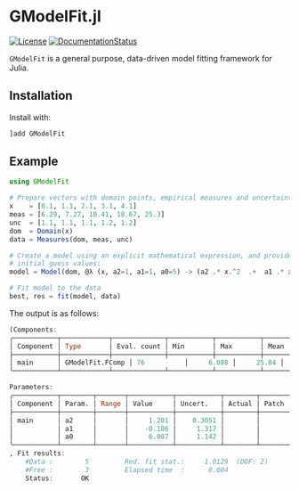 # GModelFit.jl

[![License](http://img.shields.io/badge/license-MIT-brightgreen.svg?style=flat)](LICENSE.md)
[![DocumentationStatus](https://img.shields.io/badge/docs-stable-blue.svg?style=flat)](https://gcalderone.github.io/GModelFit.jl/)

`GModelFit` is a general purpose, data-driven model fitting framework for Julia.

## Installation

Install with:
```julia
]add GModelFit
```

## Example

```julia
using GModelFit

# Prepare vectors with domain points, empirical measures and uncertainties
x    = [0.1, 1.1, 2.1, 3.1, 4.1]
meas = [6.29, 7.27, 10.41, 18.67, 25.3]
unc  = [1.1, 1.1, 1.1, 1.2, 1.2]
dom  = Domain(x)
data = Measures(dom, meas, unc)

# Create a model using an explicit mathematical expression, and provide the
# initial guess values:
model = Model(dom, @λ (x, a2=1, a1=1, a0=5) -> (a2 .* x.^2  .+  a1 .* x  .+  a0))

# Fit model to the data
best, res = fit(model, data)
```

The output is as follows:
```julia
(Components:
╭───────────┬────────────┬─────────────┬───────────┬───────────┬───────────┬─────────╮
│ Component │ Type       │ Eval. count │ Min       │ Max       │ Mean      │ NaN/Inf │
├───────────┼────────────┼─────────────┼───────────┼───────────┼───────────┼─────────┤
│ main      │ GModelFit.FComp │ 76          │     6.088 │     25.84 │     13.56 │ 0       │
╰───────────┴────────────┴─────────────┴───────────┴───────────┴───────────┴─────────╯

Parameters:
╭───────────┬────────┬───────┬───────────┬───────────┬────────┬───────╮
│ Component │ Param. │ Range │ Value     │ Uncert.   │ Actual │ Patch │
├───────────┼────────┼───────┼───────────┼───────────┼────────┼───────┤
│ main      │ a2     │       │     1.201 │    0.3051 │        │       │
│           │ a1     │       │    -0.106 │     1.317 │        │       │
│           │ a0     │       │     6.087 │     1.142 │        │       │
╰───────────┴────────┴───────┴───────────┴───────────┴────────┴───────╯
, Fit results:
    #Data :        5         Red. fit stat.:     1.0129  (DOF: 2)
    #Free :        3         Elapsed time  :      0.004
    Status:       OK
```
